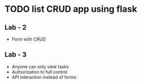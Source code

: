 # TODO list CRUD app using flask

## Lab - 2

- Form with CRUD

## Lab - 3

- Anyone can only view tasks
- Authorization to full control
- API interaction instead of forms